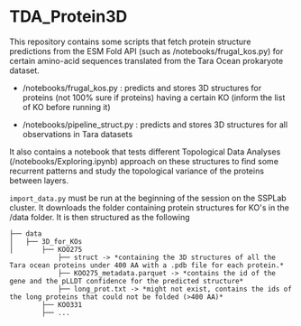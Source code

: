 #  TDA_Protein3D

This repository contains some scripts that fetch protein structure predictions from the ESM Fold API (such as /notebooks/frugal_kos.py) for certain amino-acid sequences translated from the Tara Ocean prokaryote dataset. 

- /notebooks/frugal_kos.py : predicts and stores 3D structures for proteins (not 100% sure if proteins) having a certain KO (inform the list of KO before running it)

- /notebooks/pipeline_struct.py : predicts and stores 3D structures for all observations in Tara datasets


It also contains a notebook that tests different Topological Data Analyses (/notebooks/Exploring.ipynb) approach on these structures to find some recurrent patterns and study the topological variance of the proteins between layers. 

```import_data.py``` must be run at the beginning of the session on the SSPLab cluster. It downloads the folder containing protein structures for KO's in the /data folder. It is then structured as the following 

```
├── data
│   ├── 3D_for_KOs
│       ├── KOO275
            ├── struct -> *containing the 3D structures of all the Tara ocean proteins under 400 AA with a .pdb file for each protein.*
            ├── KOO275_metadata.parquet -> *contains the id of the gene and the pLLDT confidence for the predicted structure*
            ├── long_prot.txt -> *might not exist, contains the ids of the long proteins that could not be folded (>400 AA)*
        ├── KOO331
        ├── ...
```
